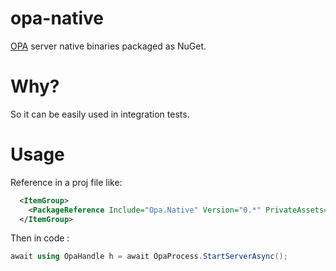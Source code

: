# opa-native
[OPA](https://github.com/open-policy-agent/opa) server native binaries packaged as NuGet.

# Why?

So it can be easily used in integration tests.

# Usage

Reference in a proj file like:

```xml
  <ItemGroup>
    <PackageReference Include="Opa.Native" Version="0.*" PrivateAssets="Compile" IncludeAssets="Compile;Runtime;Native" />
  </ItemGroup>
```

Then in code :

```csharp
await using OpaHandle h = await OpaProcess.StartServerAsync();
```
